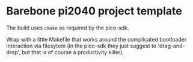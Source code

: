 # Barebone pi2040 project template

The build uses `cmake` as required by the pico-sdk.

Wrap with a little Makefile that works around the
complicated bootloader interaction via filesytem (in
the pico-sdk they just suggest to 'drag-and-drop',
but that is of course a productivity killer).

